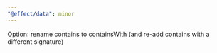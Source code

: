 ```yaml
---
"@effect/data": minor
---
```


Option: rename contains to containsWith (and re-add contains with a different signature)
